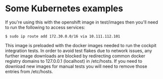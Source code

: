 # Some Kubernetes examples

If you're using this with the openshift image in test/images then you'll
need to run the following to access services:

    $ sudo ip route add 172.30.0.0/16 via 10.111.112.101

This image is preloaded with the docker images needed to run the cockpit
integration tests. In order to avoid test flakes due to network issues, any
further image downloads are blocked by redirecting common docker registry
domains to 127.0.0.1 (localhost) in /etc/hosts. If you need to download new
images for manual tests you will need to remove those entries from /etc/hosts.
